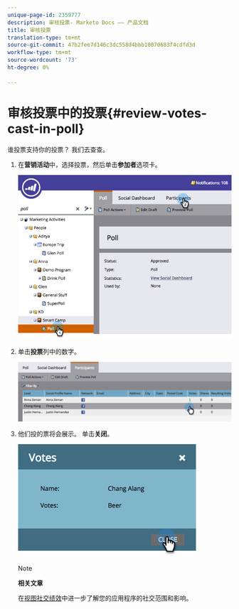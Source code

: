 ```yaml
---
unique-page-id: 2359777
description: 审核投票- Marketo Docs —— 产品文档
title: 审核投票
translation-type: tm+mt
source-git-commit: 47b2fee7d146c3dc558d4bbb10070683f4cdfd3d
workflow-type: tm+mt
source-wordcount: '73'
ht-degree: 0%

---
```



# 审核投票中的投票{#review-votes-cast-in-poll}

谁投票支持你的投票？ 我们去查查。

1. 在&#x200B;**营销活动**&#x200B;中，选择投票，然后单击&#x200B;**参加者**&#x200B;选项卡。

   ![](assets/image2015-5-12-14-3a35-3a10.png)

1. 单击&#x200B;**投票**&#x200B;列中的数字。

   ![](assets/image2015-5-12-14-3a36-3a36.png)

1. 他们投的票将会展示。 单击&#x200B;**关闭**。

   ![](assets/image2015-5-12-14-3a37-3a24.png)

   >[!NOTE]
   >
   >**相关文章**
   >
   >
   >在[视图社交绩效](../../../../product-docs/demand-generation/social/social-functions/view-social-performance.md)中进一步了解您的应用程序的社交范围和影响。

